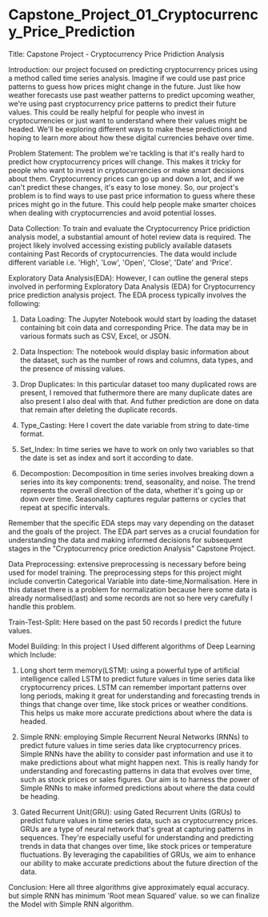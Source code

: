 # Capstone_Project_01_Cryptocurrency_Price_Prediction

Title: Capstone Project - Cryptocurrency Price Pridiction Analysis

Introduction: our project focused on predicting cryptocurrency prices using a method called time series analysis. Imagine if we could use past price patterns to guess 
how prices might change in the future. Just like how weather forecasts use past weather patterns to predict upcoming weather, we're using past cryptocurrency price patterns 
to predict their future values. This could be really helpful for people who invest in cryptocurrencies or just want to understand where their values might be headed. 
We'll be exploring different ways to make these predictions and hoping to learn more about how these digital currencies behave over time.

Problem Statement: The problem we're tackling is that it's really hard to predict how cryptocurrency prices will change. This makes it tricky for people who want to invest 
in cryptocurrencies or make smart decisions about them. Cryptocurrency prices can go up and down a lot, and if we can't predict these changes, it's easy to lose money.
So, our project's problem is to find ways to use past price information to guess where these prices might go in the future. This could help people make smarter choices
when dealing with cryptocurrencies and avoid potential losses.

Data Collection: To train and evaluate the Cryptocurrency Price pridiction analysis model, a substantial amount of hotel review data is required. The project likely involved 
accessing existing publicly available datasets containing Past Records of cryptocurrencies. The data would include different variable i.e. 'High', 'Low', 'Open', 'Close', 
'Date' and 'Price'.

Exploratory Data Analysis(EDA): However, I can outline the general steps involved in performing Exploratory Data Analysis (EDA) for Cryptocurrency price prediction analysis 
project. The EDA process typically involves the following:

   1.  Data Loading: The Jupyter Notebook would start by loading the dataset containing bit coin data and corresponding Price. The data may be in various formats
       such as CSV, Excel, or JSON.

   2.  Data Inspection: The notebook would display basic information about the dataset, such as the number of rows and columns, data types,
       and the presence of missing values.

   3.  Drop Duplicates: In this particular dataset too many duplicated rows are present, I removed that futhermore there are many duplicate dates are also present I also
       deal with that. And futher prediction are done on data that remain after deleting the duplicate records.

   4.  Type_Casting: Here I covert the date variable from string to date-time format.

   5.  Set_Index: In time series we have to work on only two variables so that the date is set as index and sort it according to date.

   6.  Decompostion: Decomposition in time series involves breaking down a series into its key components: trend, seasonality, and noise. The trend represents the
       overall direction of the data, whether it's going up or down over time. Seasonality captures regular patterns or cycles that repeat at specific intervals.


Remember that the specific EDA steps may vary depending on the dataset and the goals of the project. The EDA part serves as a crucial foundation for understanding the 
data and making informed decisions for subsequent stages in the "Cryptocurrency price orediction Analysis" Capstone Project.

Data Preprocessing: extensive preprocessing is necessary before being used for model training. The preprocessing steps for this project might include convertin Categorical
Variable into date-time,Normalisation. Here in this dataset there is a problem for normalization because here some data is already normalised(last) and some records are not
so here very carefully I handle this problem.

Train-Test-Split: Here based on the past 50 records I predict the future values.

Model Building: In this project I Used different algorithms of Deep Learning which Include:

   1. Long short term memory(LSTM):  using a powerful type of artificial intelligence called LSTM to predict future values in time series data  like cryptocurrency prices.
      LSTM can remember important patterns over long periods, making it great for understanding and forecasting trends in things that change over time,
      like stock prices or weather conditions. This helps us make more accurate predictions about where the data is headed.

   2. Simple RNN: employing Simple Recurrent Neural Networks (RNNs) to predict future values in time series data like cryptocurrency prices. Simple RNNs have the ability
      to consider past information and use it to make predictions about what might happen next. This is really handy for understanding and forecasting patterns in data that
      evolves over time, such as stock prices or sales figures. Our aim is to harness the power of Simple RNNs to make informed predictions about where the data could
      be heading.

   3. Gated Recurrent Unit(GRU): using Gated Recurrent Units (GRUs) to predict future values in time series data, such as cryptocurrency prices. GRUs are a type of
      neural network that's great at capturing patterns in sequences. They're especially useful for understanding and predicting trends in data that changes over time,
      like stock prices or temperature fluctuations. By leveraging the capabilities of GRUs, we aim to enhance our ability to make accurate predictions about the future
      direction of the data.

  Conclusion: Here all three algorithms give approximately equal accuracy. but simple RNN has minimum 'Root mean Squared' value. so we can finalize the Model with Simple 
              RNN algorithm.

